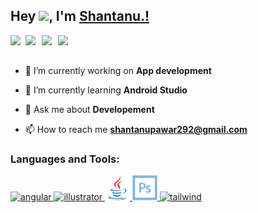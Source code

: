 
## Hey <img src="https://github.com/TheDudeThatCode/TheDudeThatCode/blob/master/Assets/Hi.gif" width="29px">, I'm [Shantanu.!](link)



<!--  this is for social handling-->
<a href="https://www.linkedin.com/in/shantanu-pawar-943509176/">
  <img align="left" width="24px" src="https://cdn.jsdelivr.net/npm/simple-icons@v3/icons/linkedin.svg"  />
</a>
<a href="https://twitter.com/shantanu_pawar_">
  <img align="left" width="26px" src="https://cdn.jsdelivr.net/npm/simple-icons@v3/icons/twitter.svg" />
</a>
<a href="mailto:shantanupawar292@gmail.com">
  <img align="left" width="26px" src="https://cdn.jsdelivr.net/npm/simple-icons@v3/icons/gmail.svg" />
</a>
<!-- <a href="https://www.youtube.com/channel/UC5BzhRY0WOMcraMTIQIBc6A">
  <img align="left" width="26px" src="https://cdn.jsdelivr.net/npm/simple-icons@v3/icons/youtube.svg" />
</a> -->
<!-- <a href="http://dev.to/kunal">
  <img align="left" width="26px" src="https://cdn.jsdelivr.net/npm/simple-icons@v3/icons/medium.svg" />
</a> -->
<a href="https://www.instagram.com/shantanu.29_/">
  <img align="left" width="26px" src="https://cdn.jsdelivr.net/npm/simple-icons@v3/icons/instagram.svg" />
</a>

<br />
<br />




- 🔭 I’m currently working on **App development**

- 🌱 I’m currently learning **Android Studio**

- 💬 Ask me about **Developement**

- 📫 How to reach me **shantanupawar292@gmail.com**

<p align="left">
</p>

<h3 align="left">Languages and Tools:</h3>
<p align="left">  <a href="https://angular.io" target="_blank" rel="noreferrer"> <img src="https://angular.io/assets/images/logos/angular/angular.svg" alt="angular" width="40" height="40"/> </a>  <a href="https://www.adobe.com/in/products/illustrator.html" target="_blank" rel="noreferrer"> <img src="https://www.vectorlogo.zone/logos/adobe_illustrator/adobe_illustrator-icon.svg" alt="illustrator" width="40" height="40"/> </a>  <a href="https://www.java.com" target="_blank" rel="noreferrer"> <img src="https://raw.githubusercontent.com/devicons/devicon/master/icons/java/java-original.svg" alt="java" width="40" height="40"/> </a>  <a href="https://www.photoshop.com/en" target="_blank" rel="noreferrer"> <img src="https://raw.githubusercontent.com/devicons/devicon/master/icons/photoshop/photoshop-line.svg" alt="photoshop" width="40" height="40"/> </a> <a href="https://tailwindcss.com/" target="_blank" rel="noreferrer"> <img src="https://www.vectorlogo.zone/logos/tailwindcss/tailwindcss-icon.svg" alt="tailwind" width="40" height="40"/> </a> </p>

<!-- <h3 align="left">Support:</h3>
<p><a href="https://ko-fi.com/shantanupawar007"> <img align="left" src="https://cdn.ko-fi.com/cdn/kofi3.png?v=3" height="50" width="210" alt="shantanu" /></a></p><br><br> -->
